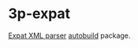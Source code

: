 # 3p-expat

[Expat XML parser][expat] [autobuild] package.

[expat]: https://libexpat.github.io/
[autobuild]: https://wiki.secondlife.com/wiki/Autobuild
